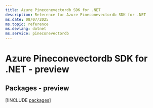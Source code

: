 ```yaml
---
title: Azure Pineconevectordb SDK for .NET
description: Reference for Azure Pineconevectordb SDK for .NET
ms.date: 08/07/2025
ms.topic: reference
ms.devlang: dotnet
ms.service: pineconevectordb
---
```

# Azure Pineconevectordb SDK for .NET - preview
## Packages - preview
[!INCLUDE [packages](pineconevectordb-index.md)]